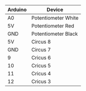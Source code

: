 Arduino | Device
--- | --- 
A0 | Potentiometer White
5V | Potentiometer Red
GND | Potentiometer Black
5V | Circus 8
GND | Circus 7
9 | Cricus 6
10 | Cricus 5
11 | Cricus 4
12 | Cricus 3